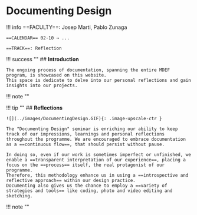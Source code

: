 # Documenting Design

!!! info 
    ==FACULTY==: Josep Marti, Pablo Zunaga 

    ==CALENDAR== 02-10 → ...

    ==TRACK==: Reflection

<div style="clear:both;"></div>

!!! success ""
    ## **Introduction**

    The ongoing process of documentation, spanning the entire MDEF program, is showcased on this website. 
    This space is dedicate to delve into our personal reflections and gain insights into our projects.

!!! note ""

!!! tip ""
    ## **Reflections**

    ![](../images/DocumentingDesign.GIF){: .image-upscale-ctr }

    The "Documenting Design" seminar is enriching our ability to keep track of our impressions, learnings and personal reflections throughout the programme. We are encouraged to embrace documentation as a ==continuous flow==, that should persist without pause.

    In doing so, even if our work is sometimes imperfect or unfinished, we enable a ==transparent interpretation of our experience==, placing a focus on the ==process== itself, the real protagonist of our programme.
    Therefore, this methodology enhance us in using a ==introspective and reflective approach== within our design practice.
    Documenting also gives us the chance to employ a ==variety of strategies and tools== like coding, photo and video editing and sketching.

!!! note ""